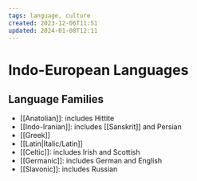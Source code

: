 ```yaml
---
tags: language, culture
created: 2023-12-06T11:51
updated: 2024-01-08T12:11
---
```


# Indo-European Languages

## Language Families

- [[Anatolian]]: includes Hittite
- [[Indo-Iranian]]: includes [[Sanskrit]] and Persian
- [[Greek]]
- [[Latin|Italic/Latin]]
- [[Celtic]]: includes Irish and Scottish
- [[Germanic]]: includes German and English
- [[Slavonic]]: includes Russian